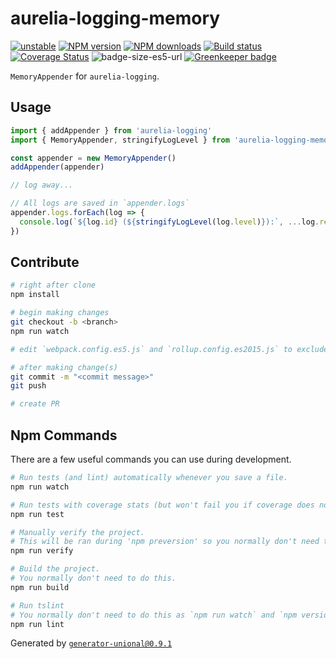 # aurelia-logging-memory

[![unstable][unstable-image]][unstable-url]
[![NPM version][npm-image]][npm-url]
[![NPM downloads][downloads-image]][downloads-url]
[![Build status][travis-image]][travis-url]
[![Coverage Status][coveralls-image]][coveralls-url]
![badge-size-es5-url]
[![Greenkeeper badge](https://badges.greenkeeper.io/unional/aurelia-logging-memory.svg)](https://greenkeeper.io/)

`MemoryAppender` for `aurelia-logging`.

## Usage

```js
import { addAppender } from 'aurelia-logging'
import { MemoryAppender, stringifyLogLevel } from 'aurelia-logging-memory'

const appender = new MemoryAppender()
addAppender(appender)

// log away...

// All logs are saved in `appender.logs`
appender.logs.forEach(log => {
  console.log(`${log.id} (${stringifyLogLevel(log.level)}):`, ...log.rest)
})
```

## Contribute

```sh
# right after clone
npm install

# begin making changes
git checkout -b <branch>
npm run watch

# edit `webpack.config.es5.js` and `rollup.config.es2015.js` to exclude dependencies for the bundle if needed

# after making change(s)
git commit -m "<commit message>"
git push

# create PR
```

## Npm Commands

There are a few useful commands you can use during development.

```sh
# Run tests (and lint) automatically whenever you save a file.
npm run watch

# Run tests with coverage stats (but won't fail you if coverage does not meet criteria)
npm run test

# Manually verify the project.
# This will be ran during 'npm preversion' so you normally don't need to run this yourself.
npm run verify

# Build the project.
# You normally don't need to do this.
npm run build

# Run tslint
# You normally don't need to do this as `npm run watch` and `npm version` will automatically run lint for you.
npm run lint
```

Generated by [`generator-unional@0.9.1`](https://github.com/unional/unional-cli)

[unstable-image]: http://badges.github.io/stability-badges/dist/unstable.svg
[unstable-url]: http://github.com/badges/stability-badges
[npm-image]: https://img.shields.io/npm/v/aurelia-logging-memory.svg?style=flat
[npm-url]: https://npmjs.org/package/aurelia-logging-memory
[downloads-image]: https://img.shields.io/npm/dm/aurelia-logging-memory.svg?style=flat
[downloads-url]: https://npmjs.org/package/aurelia-logging-memory
[travis-image]: https://img.shields.io/travis/unional/aurelia-logging-memory/master.svg?style=flat
[travis-url]: https://travis-ci.org/unional/aurelia-logging-memory?branch=master
[coveralls-image]: https://coveralls.io/repos/github/unional/aurelia-logging-memory/badge.svg
[coveralls-url]: https://coveralls.io/github/unional/aurelia-logging-memory
[badge-size-es5-url]: http://img.badgesize.io/unional/aurelia-logging-memory/master/dist/aurelia-logging-memory.es5.js.svg?label=es5_size
[badge-size-es2015-url]: http://img.badgesize.io/unional/aurelia-logging-memory/master/dist/aurelia-logging-memory.es2015.js.svg?label=es2015_size

